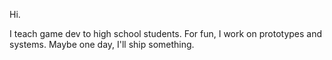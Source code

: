 Hi.

I teach game dev to high school students.
For fun, I work on prototypes and systems.
Maybe one day, I'll ship something.